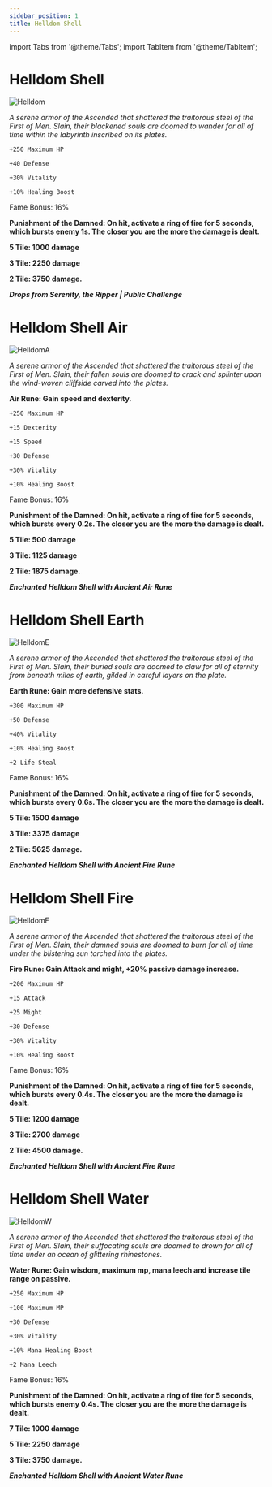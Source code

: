 ```yaml
---
sidebar_position: 1
title: Helldom Shell
---
```


import Tabs from '@theme/Tabs';
import TabItem from '@theme/TabItem';

<Tabs>
  <TabItem value="Helldom Shell" label="Helldom Shell" default>

# Helldom Shell

![Helldom](https://vwiki.valorserver.com/api/item/picture/helldom%20shell)

<i>A serene armor of the Ascended that shattered the traitorous steel of the First of Men. Slain, their blackened souls are doomed to wander for all of time within the labyrinth inscribed on its plates.</i>

    +250 Maximum HP
    
    +40 Defense
    
    +30% Vitality
    
    +10% Healing Boost
    
Fame Bonus: 16%

**Punishment of the Damned: On hit, activate a ring of fire for 5 seconds, which bursts enemy 1s. The closer you are the more the damage is dealt.**

**5 Tile: 1000 damage**

**3 Tile: 2250 damage**

**2 Tile: 3750 damage.**


***Drops from Serenity, the Ripper | Public Challenge***

  </TabItem>
  <TabItem value="Air" label="Air">

# Helldom Shell Air

![HelldomA](https://vwiki.valorserver.com/api/item/picture/helldom%20shell%20air)

<i>A serene armor of the Ascended that shattered the traitorous steel of the First of Men. Slain, their fallen souls are doomed to crack and splinter upon the wind-woven cliffside carved into the plates.</i>

**Air Rune: Gain speed and dexterity.**

    +250 Maximum HP
    
    +15 Dexterity
    
    +15 Speed

    +30 Defense
    
    +30% Vitality
    
    +10% Healing Boost
    
Fame Bonus: 16%

**Punishment of the Damned: On hit, activate a ring of fire for 5 seconds, which bursts every 0.2s. The closer you are the more the damage is dealt.**

**5 Tile: 500 damage**

**3 Tile: 1125 damage**

**2 Tile: 1875 damage.**

***Enchanted Helldom Shell with Ancient Air Rune***

  </TabItem>
  <TabItem value="Earth" label="Earth">

# Helldom Shell Earth

![HelldomE](https://vwiki.valorserver.com/api/item/picture/helldom%20shell%20earth)

<i>A serene armor of the Ascended that shattered the traitorous steel of the First of Men. Slain, their buried souls are doomed to claw for all of eternity from beneath miles of earth, gilded in careful layers on the plate.</i>

**Earth Rune: Gain more defensive stats.**

    +300 Maximum HP
    
    +50 Defense
    
    +40% Vitality
    
    +10% Healing Boost
    
    +2 Life Steal

Fame Bonus: 16%

**Punishment of the Damned: On hit, activate a ring of fire for 5 seconds, which bursts every 0.6s. The closer you are the more the damage is dealt.**

**5 Tile: 1500 damage**

**3 Tile: 3375 damage**

**2 Tile: 5625 damage.**

***Enchanted Helldom Shell with Ancient Fire Rune***

  </TabItem>
  <TabItem value="Fire" label="Fire">

# Helldom Shell Fire

![HelldomF](https://vwiki.valorserver.com/api/item/picture/helldom%20shell%20fire)

<i>A serene armor of the Ascended that shattered the traitorous steel of the First of Men. Slain, their damned souls are doomed to burn for all of time under the blistering sun torched into the plates.</i>

**Fire Rune: Gain Attack and might, +20% passive damage increase.**

    +200 Maximum HP

    +15 Attack

    +25 Might    

    +30 Defense
    
    +30% Vitality
    
    +10% Healing Boost
    
Fame Bonus: 16%

**Punishment of the Damned: On hit, activate a ring of fire for 5 seconds, which bursts every 0.4s. The closer you are the more the damage is dealt.**

**5 Tile: 1200 damage**

**3 Tile: 2700 damage**

**2 Tile: 4500 damage.**

***Enchanted Helldom Shell with Ancient Fire Rune***

  </TabItem>
  <TabItem value="Water" label="Water">

# Helldom Shell Water

![HelldomW](https://vwiki.valorserver.com/api/item/picture/helldom%20shell%20water)

<i>A serene armor of the Ascended that shattered the traitorous steel of the First of Men. Slain, their suffocating souls are doomed to drown for all of time under an ocean of glittering rhinestones.</i>

**Water Rune: Gain wisdom, maximum mp, mana leech and increase tile range on passive.**

    +250 Maximum HP

    +100 Maximum MP
    
    +30 Defense
    
    +30% Vitality
    
    +10% Mana Healing Boost

    +2 Mana Leech
    
Fame Bonus: 16%

**Punishment of the Damned: On hit, activate a ring of fire for 5 seconds, which bursts enemy 0.4s. The closer you are the more the damage is dealt.**

**7 Tile: 1000 damage**

**5 Tile: 2250 damage**

**3 Tile: 3750 damage.**

***Enchanted Helldom Shell with Ancient Water Rune***

  </TabItem>
</Tabs>